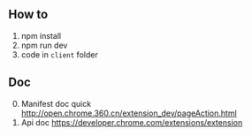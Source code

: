 ## How to
1. npm install
2. npm run dev
3. code in `client` folder

## Doc
0. Manifest doc quick http://open.chrome.360.cn/extension_dev/pageAction.html
1. Api doc https://developer.chrome.com/extensions/extension
